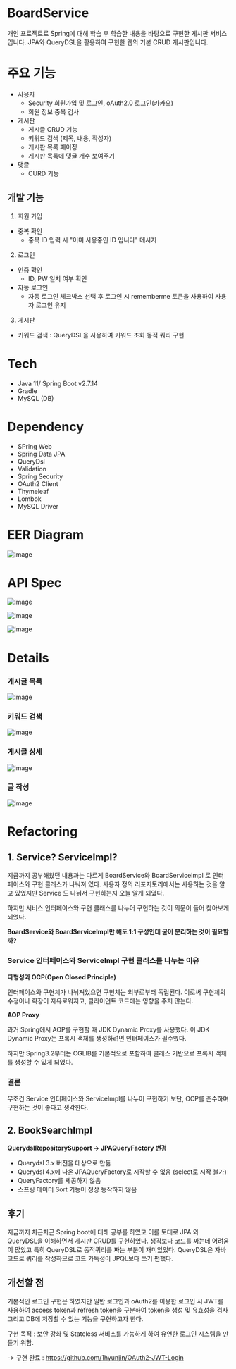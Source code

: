 # BoardService
개인 프로젝트로 Spring에 대해 학습 후 학습한 내용을 바탕으로 구현한 게시판 서비스입니다.
JPA와 QueryDSL을 활용하여 구현한 웹의 기본 CRUD 게시판입니다. 

# 주요 기능
- 사용자
  - Security 회원가입 및 로그인, oAuth2.0 로그인(카카오)
  - 회원 정보 중복 검사
- 게시판
  - 게시글 CRUD 기능
  - 키워드 검색 (제목, 내용, 작성자)
  - 게시판 목록 페이징
  - 게시판 목록에 댓글 개수 보여주기
- 댓글
  - CURD 기능
    
## 개발 기능
1. 회원 가입
  - 중복 확인
    - 중복 ID 입력 시 "이미 사용중인 ID 입니다" 메시지
2. 로그인
  - 인증 확인
    - ID, PW 일치 여부 확인
  - 자동 로그인
    - 자동 로그인 체크박스 선택 후 로그인 시 rememberme 토큰을 사용하여 사용자 로그인 유지
3. 게시판
  - 키워드 검색 : QueryDSL을 사용하여 키워드 조회 동적 쿼리 구현

 # Tech 
 - Java 11/ Spring Boot v2.7.14
 - Gradle
 - MySQL (DB)
   
# Dependency

- SPring Web
- Spring Data JPA
- QueryDsl
- Validation
- Spring Security
- OAuth2 Client
- Thymeleaf
- Lombok
- MySQL Driver

# EER Diagram

![image](https://github.com/1hyunjin/BoardService/assets/38430900/bb4614d4-903c-46cf-9813-a3ab56106aba)

# API Spec

![image](https://github.com/1hyunjin/BoardService/assets/38430900/ae36ae29-3cfd-4218-ba39-33303b24fdcc)

![image](https://github.com/1hyunjin/BoardService/assets/38430900/d426e002-e8ac-4966-ad86-77acf36512c4)

![image](https://github.com/1hyunjin/BoardService/assets/38430900/f1974041-8fe5-41aa-bb5b-9f936602e734)

# Details
### 게시글 목록

![image](https://github.com/1hyunjin/BoardService/assets/38430900/46024adc-92d9-44b6-9fa8-bd66ba39d407)

### 키워드 검색

![image](https://github.com/1hyunjin/BoardService/assets/38430900/7573c993-00e5-4797-b125-ea35a0f2c532)


### 게시글 상세 

![image](https://github.com/1hyunjin/BoardService/assets/38430900/33870d8b-54df-4b7a-a6b4-7f63073426f0)

### 글 작성 

![image](https://github.com/1hyunjin/BoardService/assets/38430900/22ba496c-a0c5-401d-ae7e-5e7c61ddde66)

# Refactoring 

## 1. Service? ServiceImpl?

지금까지 공부해왔던 내용과는 다르게 BoardService와 BoardServiceImpl 로 인터페이스와 구현 클래스가 나눠져 있다. 사용자 정의 리포지토리에서는 사용하는 것을 알고 있었지만 Service 도 나눠서 구현하는지 오늘 알게 되었다. 

하지만 서비스 인터페이스와 구현 클래스를 나누어 구현하는 것이 의문이 들어 찾아보게 되었다.

**BoardService와 BoardServiceImpl만 해도 1:1 구성인데 굳이 분리하는 것이 필요할까?**

### Service 인터페이스와 ServiceImpl 구현 클래스를 나누는 이유

**다형성과 OCP(Open Closed Principle)**

인터페이스와 구현체가 나눠져있으면 구현체는 외부로부터 독립된다. 이로써 구현체의 수정이나 확장이 자유로워지고, 클라이언트 코드에는 영향을 주지 않는다. 

**AOP Proxy**

과거 Spring에서 AOP를 구현할 때 JDK Dynamic Proxy를 사용했다. 이 JDK Dynamic Proxy는 프록시 객체를 생성하려면 인터페이스가 필수였다. 

하지만 Spring3.2부터는 CGLIB를 기본적으로 포함하여 클래스 기반으로 프록시 객체를 생성할 수 있게 되었다. 

### 결론

무조건 Service 인터페이스와 ServiceImpl를 나누어 구현하기 보단, OCP를 준수하며 구현하는 것이 좋다고 생각한다.

## 2. BookSearchImpl
**QuerydslRepositorySupport → JPAQueryFactory 변경** 

- Querydsl 3.x 버전을 대상으로 만듦
- Querydsl 4.x에 나온 JPAQueryFactory로 시작할 수 없음 (select로 시작 불가)
- QueryFactory를 제공하지 않음
- 스프링 데이터 Sort 기능이 정상 동작하지 않음

## 후기

지금까지 차근차근 Spring boot에 대해 공부를 하였고 이를 토대로 JPA 와 QueryDSL을 이해하면서 게시판 CRUD를 구현하였다. 
생각보다 코드를 짜는데 어려움이 많았고 특히 QueryDSL로 동적쿼리를 짜는 부분이 재미있었다. 
QueryDSL은 자바 코드로 쿼리를 작성하므로 코드 가독성이 JPQL보다 쓰기 편했다. 

## 개선할 점 

기본적인 로그인 구현은 하였지만 일반 로그인과 oAuth2를 이용한 로그인 시 JWT를 사용하여 access token과 refresh token을 구분하여 token을 생성 및 유효성을 검사 그리고 DB에 저장할 수 있는 기능을 구현하고자 한다. 

구현 목적 : 보안 강화 및 Stateless 서비스를 가능하게 하여 유연한 로그인 시스템을 만들기 위함. 

-> 구현 완료 : https://github.com/1hyunjin/OAuth2-JWT-Login

